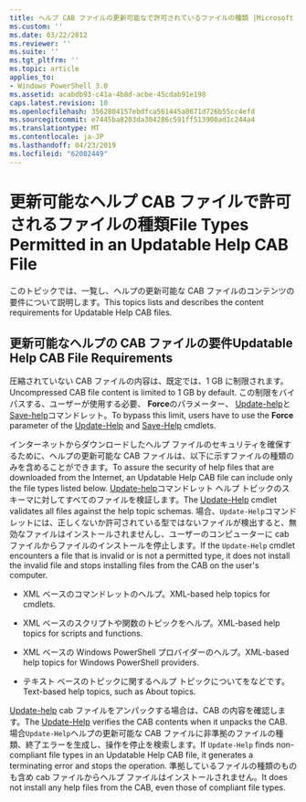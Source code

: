 ```yaml
---
title: ヘルプ CAB ファイルの更新可能なで許可されているファイルの種類 |Microsoft Docs
ms.custom: ''
ms.date: 03/22/2012
ms.reviewer: ''
ms.suite: ''
ms.tgt_pltfrm: ''
ms.topic: article
applies_to:
- Windows PowerShell 3.0
ms.assetid: acabdb93-c41a-4b8d-acbe-45cdab91e198
caps.latest.revision: 10
ms.openlocfilehash: 3562804157ebdfca561445a8671d726b55cc4efd
ms.sourcegitcommit: e7445ba8203da304286c591ff513900ad1c244a4
ms.translationtype: MT
ms.contentlocale: ja-JP
ms.lasthandoff: 04/23/2019
ms.locfileid: "62082449"
---
```

# <a name="file-types-permitted-in-an-updatable-help-cab-file"></a><span data-ttu-id="447d6-102">更新可能なヘルプ CAB ファイルで許可されるファイルの種類</span><span class="sxs-lookup"><span data-stu-id="447d6-102">File Types Permitted in an Updatable Help CAB File</span></span>

<span data-ttu-id="447d6-103">このトピックでは、一覧し、ヘルプの更新可能な CAB ファイルのコンテンツの要件について説明します。</span><span class="sxs-lookup"><span data-stu-id="447d6-103">This topics lists and describes the content requirements for Updatable Help CAB files.</span></span>

## <a name="updatable-help-cab-file-requirements"></a><span data-ttu-id="447d6-104">更新可能なヘルプの CAB ファイルの要件</span><span class="sxs-lookup"><span data-stu-id="447d6-104">Updatable Help CAB File Requirements</span></span>

<span data-ttu-id="447d6-105">圧縮されていない CAB ファイルの内容は、既定では、1 GB に制限されます。</span><span class="sxs-lookup"><span data-stu-id="447d6-105">Uncompressed CAB file content is limited to 1 GB by default.</span></span> <span data-ttu-id="447d6-106">この制限をバイパスする、ユーザーが使用する必要、 **Force**のパラメーター、 [Update-help](/powershell/module/Microsoft.PowerShell.Core/Update-Help)と[Save-help](/powershell/module/Microsoft.PowerShell.Core/Save-Help)コマンドレット。</span><span class="sxs-lookup"><span data-stu-id="447d6-106">To bypass this limit, users have to use the **Force** parameter of the [Update-Help](/powershell/module/Microsoft.PowerShell.Core/Update-Help) and [Save-Help](/powershell/module/Microsoft.PowerShell.Core/Save-Help) cmdlets.</span></span>

<span data-ttu-id="447d6-107">インターネットからダウンロードしたヘルプ ファイルのセキュリティを確保するために、ヘルプの更新可能な CAB ファイルは、以下に示すファイルの種類のみを含めることができます。</span><span class="sxs-lookup"><span data-stu-id="447d6-107">To assure the security of help files that are downloaded from the Internet, an Updatable Help CAB file can include only the file types listed below.</span></span> <span data-ttu-id="447d6-108">[Update-help](/powershell/module/Microsoft.PowerShell.Core/Update-Help)コマンドレット ヘルプ トピックのスキーマに対してすべてのファイルを検証します。</span><span class="sxs-lookup"><span data-stu-id="447d6-108">The [Update-Help](/powershell/module/Microsoft.PowerShell.Core/Update-Help) cmdlet validates all files against the help topic schemas.</span></span> <span data-ttu-id="447d6-109">場合、`Update-Help`コマンドレットには、正しくないか許可されている型ではないファイルが検出すると、無効なファイルはインストールされませんし、ユーザーのコンピューターに cab ファイルからファイルのインストールを停止します。</span><span class="sxs-lookup"><span data-stu-id="447d6-109">If the `Update-Help` cmdlet encounters a file that is invalid or is not a permitted type, it does not install the invalid file and stops installing files from the CAB on the user's computer.</span></span>

- <span data-ttu-id="447d6-110">XML ベースのコマンドレットのヘルプ。</span><span class="sxs-lookup"><span data-stu-id="447d6-110">XML-based help topics for cmdlets.</span></span>

- <span data-ttu-id="447d6-111">XML ベースのスクリプトや関数のトピックをヘルプ。</span><span class="sxs-lookup"><span data-stu-id="447d6-111">XML-based help topics for scripts and functions.</span></span>

- <span data-ttu-id="447d6-112">XML ベースの Windows PowerShell プロバイダーのヘルプ。</span><span class="sxs-lookup"><span data-stu-id="447d6-112">XML-based help topics for Windows PowerShell providers.</span></span>

- <span data-ttu-id="447d6-113">テキスト ベースのトピックに関するヘルプ トピックについてをなどです。</span><span class="sxs-lookup"><span data-stu-id="447d6-113">Text-based help topics, such as About topics.</span></span>

<span data-ttu-id="447d6-114">[Update-help](/powershell/module/Microsoft.PowerShell.Core/Update-Help) cab ファイルをアンパックする場合は、CAB の内容を確認します。</span><span class="sxs-lookup"><span data-stu-id="447d6-114">The [Update-Help](/powershell/module/Microsoft.PowerShell.Core/Update-Help) verifies the CAB contents when it unpacks the CAB.</span></span> <span data-ttu-id="447d6-115">場合`Update-Help`ヘルプの更新可能な CAB ファイルに非準拠のファイルの種類、終了エラーを生成し、操作を停止を検索します。</span><span class="sxs-lookup"><span data-stu-id="447d6-115">If `Update-Help` finds non-compliant file types in an Updatable Help CAB file, it generates a terminating error and stops the operation.</span></span> <span data-ttu-id="447d6-116">準拠しているファイルの種類のものも含め cab ファイルからヘルプ ファイルはインストールされません。</span><span class="sxs-lookup"><span data-stu-id="447d6-116">It does not install any help files from the CAB, even those of compliant file types.</span></span>